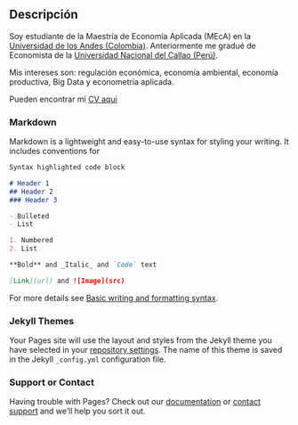 ## Descripción

Soy estudiante de la Maestría de Economía Aplicada (MEcA) en la [Universidad de los Andes (Colombia)](https://economia.uniandes.edu.co/). Anteriormente me gradué de Economista de la [Universidad Nacional del Callao (Perú)](https://fce.unac.edu.pe/).

Mis intereses son: regulación económica, economía ambiental, economía productiva, Big Data y econometría aplicada.

Pueden encontrar mi [CV aqui](https://github.com/PaoloValcarcel/paolovalcarcel.github.io/blob/769c7398202744810aabe8c92f17e8638cb032fe/Documents/CV_Paolo_Valcarcel.pdf)
### Markdown

Markdown is a lightweight and easy-to-use syntax for styling your writing. It includes conventions for

```markdown
Syntax highlighted code block

# Header 1
## Header 2
### Header 3

- Bulleted
- List

1. Numbered
2. List

**Bold** and _Italic_ and `Code` text

[Link](url) and ![Image](src)
```

For more details see [Basic writing and formatting syntax](https://docs.github.com/en/github/writing-on-github/getting-started-with-writing-and-formatting-on-github/basic-writing-and-formatting-syntax).

### Jekyll Themes

Your Pages site will use the layout and styles from the Jekyll theme you have selected in your [repository settings](https://github.com/PaoloValcarcel/paolovalcarcel.github.io/settings/pages). The name of this theme is saved in the Jekyll `_config.yml` configuration file.

### Support or Contact

Having trouble with Pages? Check out our [documentation](https://docs.github.com/categories/github-pages-basics/) or [contact support](https://support.github.com/contact) and we’ll help you sort it out.

